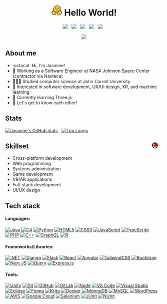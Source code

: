 <div align="center">
  <h1><img width="35" src="https://github.com/jasminehn/jasminehn/blob/main/icons/waving-hands.gif?raw=true"> Hello World!</h1>
</div>

<p align='center'>
  <a href="https://jasminehn.github.io/"><img src="https://img.shields.io/badge/website-6b12d0?style=for-the-badge&amp;logo=artifacthub&amp;logoColor=white"></a>&nbsp;&nbsp;
  <a href="https://codepen.io/jasminehn"><img src="https://img.shields.io/badge/Codepen-242121?style=for-the-badge&amp;logo=codepen&amp;logoColor=white"></a>&nbsp;&nbsp;
  <a href="https://linkedin.com/in/jasmine-nelson/"><img src="https://img.shields.io/badge/LinkedIn-0077B5?style=for-the-badge&amp;logo=inspire&amp;logoColor=white"></a>&nbsp;&nbsp;
  <a href="https://instagram.com/jasoverflow/"><img src="https://img.shields.io/badge/Instagram-E1306C?style=for-the-badge&amp;logo=instagram&amp;logoColor=white"></a>&nbsp;&nbsp;
  <a href="https://twitter.com/JasOverFlow"><img src="https://img.shields.io/badge/Twitter-1DA1F2?style=for-the-badge&amp;logo=x&amp;logoColor=white"></a>&nbsp;&nbsp;
</p>

<!-- <p  align="center">
  <img src="https://visitor-badge.glitch.me/badge?page_id=jasminehn.visitor-badge&right_color=green" alt="visitor badge is temporarily down :("/>
</p> -->
<div align='center'>
  <a href=""><img src="https://komarev.com/ghpvc/?username=jasminehn&&amp;color=brightgreen"></a>
</div>


<!-- the gif below has spacing issues with  -->
<!--<img align="right" alt="pokeball"  height="50" width="50" src="https://github.com/jasminehn/jasminehn/blob/main/icons/spinning-star.gif?raw=true"> -->

## About me
- :octocat: Hi, I'm Jasmine!
- 🚀 Working as a Software Engineer at NASA Johnson Space Center (contractor via Navteca)
- 👩🏾‍💻 Studied computer science at John Carroll University
- 👀 Interested in software development, UX/UI design, XR, and machine learning
- 🌱 Currently learning Three.js
- 💭 Let's get to know each other!

<!-- <img align="right" alt="pokeball"  height="50" width="50" src="https://github.com/jasminehn/jasminehn/blob/main/icons/rolling-pokeball.gif?raw=true"> -->

## Stats
[![Jasmine's GitHub stats](https://github-readme-stats.vercel.app/api?username=jasminehn&hide=contribs&show_icons=true&theme=radical)](https://github.com/anuraghazra/github-readme-stats)&nbsp;&nbsp;
[![Top Langs](https://github-readme-stats.vercel.app/api/top-langs/?username=jasminehn&theme=radical&layout=compact&langs_count=6&hide=c,shaderlab,jupyter%20notebook)](https://github.com/anuraghazra/github-readme-stats) &nbsp;&nbsp;
<!--[![GitHub Streak](https://streak-stats.demolab.com/?user=DenverCoder1&theme=radical)](https://git.io/streak-stats)-->

<img align="right" alt="pokeball"  height="50" width="50" src="https://github.com/jasminehn/jasminehn/blob/main/icons/rolling-pokeball.gif?raw=true">

## Skillset
- Cross-platform development
- Web programming
- Systems administration
- Game development
- VR/AR applications
- Full-stack development
- UI/UX design

<!-- <img align="right" alt="pokeball"  height="50" width="50" src="https://github.com/jasminehn/jasminehn/blob/main/icons/purple-flame.gif?raw=true"> -->

## Tech stack
#### Languages: 
[![Java](https://img.shields.io/badge/Java-ED8B00?style=for-the-badge&logo=openjdk&logoColor=000000)](https://www.java.com/en/)
[![C#](https://img.shields.io/badge/C%23-2f086d?style=for-the-badge&logo=sharp&logoColor=a47ddd)](https://learn.microsoft.com/en-us/dotnet/csharp/)
[![Python](https://img.shields.io/badge/Python-14354C?style=for-the-badge&logo=python&logoColor=yellow)](https://www.python.org/)
[![HTML5](https://img.shields.io/badge/-HTML5-%23E44D27?style=for-the-badge&logo=html5&logoColor=ffffff)](https://html.spec.whatwg.org/multipage/)
[![CSS3](https://img.shields.io/badge/-CSS3-%231572B6?style=for-the-badge&logo=css3)](https://www.w3.org/Style/CSS/)
[![JavaScript](https://img.shields.io/badge/-JavaScript-%23F7DF1C?style=for-the-badge&logo=javascript&logoColor=000000)](https://www.javascript.com/)
[![TypeScript](https://img.shields.io/badge/TypeScript-007ACC?style=for-the-badge&logo=typescript&logoColor=white)](https://www.typescriptlang.org/)
[![PHP](https://img.shields.io/badge/PHP-777BB4?style=for-the-badge&logo=php&logoColor=white)](https://www.php.net/)
[![C++](https://img.shields.io/badge/C%2B%2B-00599C?style=for-the-badge&logo=c%2B%2B&logoColor=white)](https://isocpp.org/)
[![GraphQL](https://img.shields.io/badge/-GraphQL-E10098?style=for-the-badge&logo=graphql&logoColor=white)](https://graphql.org/)
[![R](https://img.shields.io/badge/R-75AADB?style=for-the-badge&logo=r&logoColor=1a5faf)](https://www.r-project.org/)

#### Frameworks/Libraries:
[![.NET](https://img.shields.io/badge/.NET-5C2D91?style=for-the-badge&logo=.net&logoColor=white)](https://dotnet.microsoft.com/en-us/)
[![Django](https://img.shields.io/badge/Django-092E20?style=for-the-badge&logo=django&logoColor=white)](https://www.djangoproject.com/)
[![Flask](https://img.shields.io/badge/Flask-000000?style=for-the-badge&logo=flask&logoColor=white)](https://flask.palletsprojects.com/en/2.2.x/)
[![React](https://img.shields.io/badge/React-20232A?style=for-the-badge&logo=react&logoColor=61DAFB)](https://react.dev/)
[![Angular](https://img.shields.io/badge/Angular-DD0031?style=for-the-badge&logo=angular&logoColor=white)](https://angular.io/)
[![TailwindCSS](https://img.shields.io/badge/tailwindcss-%2338B2AC.svg?style=for-the-badge&logo=tailwind-css&logoColor=white)](https://tailwindcss.com/)
[![Bootstrap](https://img.shields.io/badge/bootstrap-%23563D7C.svg?style=for-the-badge&logo=bootstrap&logoColor=white)](https://getbootstrap.com/)
[![Next JS](https://img.shields.io/badge/Next-black?style=for-the-badge&logo=next.js&logoColor=white)](https://nextjs.org/)
[![jQuery](https://img.shields.io/badge/jquery-%230769AD.svg?style=for-the-badge&logo=jquery&logoColor=white)](https://jquery.com/)
[![Express.js](https://img.shields.io/badge/express.js-%23404d59.svg?style=for-the-badge&logo=express&logoColor=%2361DAFB)](https://expressjs.com/)

#### Tools:
[![Unity](https://img.shields.io/badge/Unity-100000?style=for-the-badge&logo=unity&logoColor=white)](https://unity.com/)
[![Git](https://img.shields.io/badge/GIT-E44C30?style=for-the-badge&logo=git&logoColor=white)](https://git-scm.com/)
[![GitHub](https://img.shields.io/badge/github-%23121011.svg?style=for-the-badge&logo=github&logoColor=white)](https://github.com/)
[![GitLab](https://img.shields.io/badge/GitLab-330F63?style=for-the-badge&logo=gitlab&logoColor=ef660d)](https://about.gitlab.com/)
[![Node](https://img.shields.io/badge/Node.js-339933?style=for-the-badge&logo=nodedotjs&logoColor=white)](https://nodejs.org/en)
[![VS Code](https://img.shields.io/badge/VS_Code-0078D4?style=for-the-badge&logo=accenture&logoColor=white)](https://code.visualstudio.com/)
[![Visual Studio](https://img.shields.io/badge/Visual%20Studio-5C2D91.svg?style=for-the-badge&logo=accenture&logoColor=white)](https://visualstudio.microsoft.com/)
[![Eclipse](https://img.shields.io/badge/Eclipse-2C2255?style=for-the-badge&logo=eclipse&logoColor=f7941e)](https://www.eclipse.org/ide/)
[![Figma](https://img.shields.io/badge/Figma-f76e5f?style=for-the-badge&logo=figma&logoColor=white)](https://www.figma.com/)
[![Krita](https://img.shields.io/badge/Krita-203759?style=for-the-badge&logo=krita&logoColor=EEF37B)](https://krita.org/en/)
[![Docker](https://img.shields.io/badge/docker-%230db7ed.svg?style=for-the-badge&logo=docker&logoColor=white)](https://www.docker.com/)
[![MongoDB](https://img.shields.io/badge/MongoDB-%234ea94b.svg?style=for-the-badge&logo=mongodb&logoColor=white)](https://www.mongodb.com/)
[![MySQL](https://img.shields.io/badge/mysql-04648c?style=for-the-badge&logo=mysql&logoColor=white)](https://www.mysql.com/)
[![WordPress](https://img.shields.io/badge/WordPress-000000?style=for-the-badge&logo=WordPress&logoColor=white)](https://wordpress.org/)
[![AWS](https://img.shields.io/badge/AWS-%23FF9900.svg?style=for-the-badge&logo=amazonwebservices&logoColor=000000)](https://aws.amazon.com/)
[![Google Cloud](https://img.shields.io/badge/GCP-%234285F4.svg?style=for-the-badge&logo=google-cloud&logoColor=white)](https://cloud.google.com/)
[![Selenium](https://img.shields.io/badge/Selenium-%43B02A?style=for-the-badge&logo=selenium&logoColor=white)](https://www.selenium.dev/)
[![JUnit](https://img.shields.io/badge/JUnit-DC524A?style=for-the-badge&logo=junit5&logoColor=white)](https://junit.org/junit5/)
[![NUnit](https://img.shields.io/badge/NUnit-005b0b?style=for-the-badge&logo=.net&logoColor=white)](https://nunit.org/)





<!---
jasminehn/jasminehn is a ✨ special ✨ repository because its `README.md` (this file) appears on your GitHub profile.
You can click the Preview link to take a look at your changes.
--->
